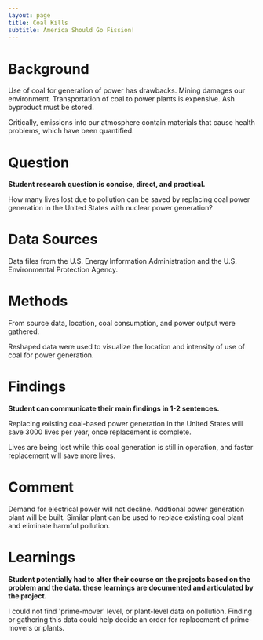 ```yaml
---
layout: page
title: Coal Kills
subtitle: America Should Go Fission!
---
```


# Background 
Use of coal for generation of power has drawbacks. Mining damages our environment. Transportation of coal to power plants is expensive. Ash byproduct must be stored.

Critically, emissions into our atmosphere contain materials that cause health problems, which have been quantified.

# Question
**Student research question is 
concise, 
direct, and 
practical.**

How many lives lost due to pollution can be saved by replacing coal power generation in the United States with nuclear power generation?

# Data Sources

Data files from the U.S. Energy Information Administration and the U.S. Environmental Protection Agency.

# Methods

From source data, location, coal consumption, and power output were gathered.

Reshaped data were used to visualize the location and intensity of use of coal for power generation.

# Findings
**Student can communicate their main findings in 1-2 sentences.**

Replacing existing coal-based power generation in the United States will save 3000 lives per year, once replacement is complete. 

Lives are being lost while this coal generation is still in operation, and faster replacement will save more lives.

# Comment
Demand for electrical power will not decline. Addtional power generation plant will be built. Similar plant can be used to replace existing coal plant and eliminate harmful pollution.

# Learnings
**Student potentially had to alter their course on the projects based on the problem and the data. these learnings are documented and articulated by the project.**

I could not find 'prime-mover' level, or plant-level data on pollution. Finding or gathering this data could help decide an order for replacement of prime-movers or plants.
